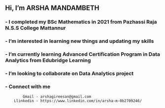 ## Hi, I’m ARSHA MANDAMBETH
### - I completed my BSc Mathematics in 2021 from Pazhassi Raja N.S.S College Mattannur
### - I’m interested in learning new things and updating my skills
### - I’m currently learning Advanced Certification Program in Data Analytics from Edubridge Learning
### - I’m looking to collaborate on Data Analytics project
### - Connect with me
            Gmail - arshagireesan@gmail.com
        Llinkedin - https://www.linkedin.com/in/arsha-m-0b2709246/
<!---
ARSHAMANDAMBETH/ARSHAMANDAMBETH is a ✨ special ✨ repository because its `README.md` (this file) appears on your GitHub profile.
You can click the Preview link to take a look at your changes.
--->
